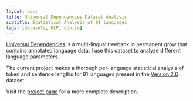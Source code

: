 ```yaml
---
layout: post
title: Universal Dependencies Dataset Analysis
subtitle: Statistical Analysis of 91 languages
tags: [datasets, NLP, conllu]
---
```




[Universal Dependencies](https://universaldependencies.org/) is a multi-lingual treebank in permanent grow that contains annotated language data. I use this dataset to analyze different language parameters.

The current project makes a thorough per-language statistical analysis of token and sentence lengths for 91 languages present in the [Version 2.6](https://lindat.mff.cuni.cz/repository/xmlui/handle/11234/1-3226) dataset.

Visit the [project page](https://leomrocha.github.io/ud_conllu_v2.6) for a more complete description.

<!-- 
TODO, once the project is online add this ...

## Interactive Visualizations

Here you can select and interact with the results graphs and tables

### -->